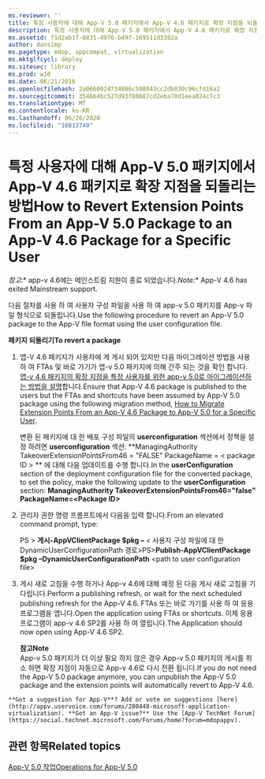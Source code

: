```yaml
---
ms.reviewer: ''
title: 특정 사용자에 대해 App-V 5.0 패키지에서 App-V 4.6 패키지로 확장 지점을 되돌리는 방법
description: 특정 사용자에 대해 App-V 5.0 패키지에서 App-V 4.6 패키지로 확장 지점을 되돌리는 방법
ms.assetid: f1d2ab1f-0831-4976-b49f-169511d3382a
author: dansimp
ms.pagetype: mdop, appcompat, virtualization
ms.mktglfcycl: deploy
ms.sitesec: library
ms.prod: w10
ms.date: 06/21/2016
ms.openlocfilehash: 2a0660024734806c508043cc2db030c96cfd16a2
ms.sourcegitcommit: 354664bc527d93f80687cd2eba70d1eea024c7c3
ms.translationtype: MT
ms.contentlocale: ko-KR
ms.lasthandoff: 06/26/2020
ms.locfileid: "10813740"
---
```

# <span data-ttu-id="e7f75-103">특정 사용자에 대해 App-V 5.0 패키지에서 App-V 4.6 패키지로 확장 지점을 되돌리는 방법</span><span class="sxs-lookup"><span data-stu-id="e7f75-103">How to Revert Extension Points From an App-V 5.0 Package to an App-V 4.6 Package for a Specific User</span></span>

<span data-ttu-id="e7f75-104">*참고:*\* app-v 4.6에는 메인스트림 지원이 종료 되었습니다.</span><span class="sxs-lookup"><span data-stu-id="e7f75-104">*Note:*\* App-V 4.6 has exited Mainstream support.</span></span>

<span data-ttu-id="e7f75-105">다음 절차를 사용 하 여 사용자 구성 파일을 사용 하 여 app-v 5.0 패키지를 App-v 파일 형식으로 되돌립니다.</span><span class="sxs-lookup"><span data-stu-id="e7f75-105">Use the following procedure to revert an App-V 5.0 package to the App-V file format using the user configuration file.</span></span>

**<span data-ttu-id="e7f75-106">패키지 되돌리기</span><span class="sxs-lookup"><span data-stu-id="e7f75-106">To revert a package</span></span>**

1.  <span data-ttu-id="e7f75-107">앱-V 4.6 패키지가 사용자에 게 게시 되어 있지만 다음 마이그레이션 방법을 사용 하 여 FTAs 및 바로 가기가 앱-v 5.0 패키지에 의해 간주 되는 것을 확인 합니다. [앱-v 4.6 패키지의 확장 지점을 특정 사용자를 위한 app-v 5.0로 마이그레이션하는 방법을 설명](how-to-migrate-extension-points-from-an-app-v-46-package-to-app-v-50-for-a-specific-user.md)합니다.</span><span class="sxs-lookup"><span data-stu-id="e7f75-107">Ensure that App-V 4.6 package is published to the users but the FTAs and shortcuts have been assumed by App-V 5.0 package using the following migration method, [How to Migrate Extension Points From an App-V 4.6 Package to App-V 5.0 for a Specific User](how-to-migrate-extension-points-from-an-app-v-46-package-to-app-v-50-for-a-specific-user.md).</span></span>

    <span data-ttu-id="e7f75-108">변환 된 패키지에 대 한 배포 구성 파일의 **userconfiguration** 섹션에서 정책을 설정 하려면 **userconfiguration** 섹션: \*\*ManagingAuthority TakeoverExtensionPointsFrom46 = "FALSE" PackageName = &lt; package ID &gt; \*\* 에 대해 다음 업데이트를 수행 합니다.</span><span class="sxs-lookup"><span data-stu-id="e7f75-108">In the **userConfiguration** section of the deployment configuration file for the converted package, to set the policy, make the following update to the **userConfiguration** section: **ManagingAuthority TakeoverExtensionPointsFrom46="false" PackageName=&lt;Package ID&gt;**</span></span>

2.  <span data-ttu-id="e7f75-109">관리자 권한 명령 프롬프트에서 다음을 입력 합니다.</span><span class="sxs-lookup"><span data-stu-id="e7f75-109">From an elevated command prompt, type:</span></span>

    <span data-ttu-id="e7f75-110">PS &gt; **게시-AppVClientPackage $pkg –** &lt; 사용자 구성 파일에 대 한 DynamicUserConfigurationPath 경로&gt;</span><span class="sxs-lookup"><span data-stu-id="e7f75-110">PS&gt;**Publish-AppVClientPackage $pkg –DynamicUserConfigurationPath** &lt;path to user configuration file&gt;</span></span>

3.  <span data-ttu-id="e7f75-111">게시 새로 고침을 수행 하거나 App-v 4.6에 대해 예정 된 다음 게시 새로 고침을 기다립니다.</span><span class="sxs-lookup"><span data-stu-id="e7f75-111">Perform a publishing refresh, or wait for the next scheduled publishing refresh for the App-V 4.6.</span></span> <span data-ttu-id="e7f75-112">FTAs 또는 바로 가기를 사용 하 여 응용 프로그램을 엽니다.</span><span class="sxs-lookup"><span data-stu-id="e7f75-112">Open the application using FTAs or shortcuts.</span></span> <span data-ttu-id="e7f75-113">이제 응용 프로그램이 app-v 4.6 SP2를 사용 하 여 열립니다.</span><span class="sxs-lookup"><span data-stu-id="e7f75-113">The Application should now open using App-V 4.6 SP2.</span></span>

    **<span data-ttu-id="e7f75-114">참고</span><span class="sxs-lookup"><span data-stu-id="e7f75-114">Note</span></span>**  
    <span data-ttu-id="e7f75-115">App-v 5.0 패키지가 더 이상 필요 하지 않은 경우 App-v 5.0 패키지의 게시를 취소 하면 확장 지점이 자동으로 App-v 4.6로 다시 전환 됩니다.</span><span class="sxs-lookup"><span data-stu-id="e7f75-115">If you do not need the App-V 5.0 package anymore, you can unpublish the App-V 5.0 package and the extension points will automatically revert to App-V 4.6.</span></span>



~~~
**Got a suggestion for App-V**? Add or vote on suggestions [here](http://appv.uservoice.com/forums/280448-microsoft-application-virtualization). **Got an App-V issue?** Use the [App-V TechNet Forum](https://social.technet.microsoft.com/Forums/home?forum=mdopappv).
~~~

## <span data-ttu-id="e7f75-116">관련 항목</span><span class="sxs-lookup"><span data-stu-id="e7f75-116">Related topics</span></span>


[<span data-ttu-id="e7f75-117">App-V 5.0 작업</span><span class="sxs-lookup"><span data-stu-id="e7f75-117">Operations for App-V 5.0</span></span>](operations-for-app-v-50.md)












